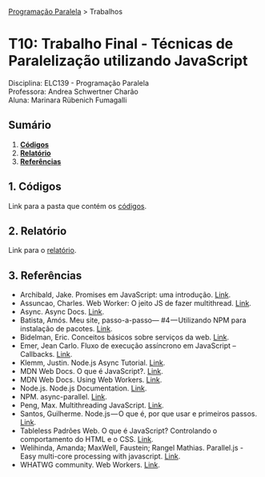 [Programação Paralela](https://github.com/AndreaInfUFSM/elc139-2018a) > Trabalhos

# T10: Trabalho Final - Técnicas de Paralelização utilizando JavaScript

Disciplina: ELC139 - Programação Paralela  
Professora: Andrea Schwertner Charão  
Aluna: Marinara Rübenich Fumagalli

## Sumário
1. [**Códigos**](#1-códigos)      
2. [**Relatório**](#2-relatório)     
3. [**Referências**](#3-referências)  

## 1. Códigos
Link para a pasta que contém os [códigos](Códigos).  

## 2. Relatório
Link para o [relatório](Relatório_Prog_Paralela).

## 3. Referências
- Archibald, Jake. Promises em JavaScript: uma introdução. [Link](https://developers.google.com/web/fundamentals/primers/promises?hl=pt-br).
- Assuncao, Charles. Web Worker: O jeito JS de fazer multithread. [Link](https://pt.linkedin.com/pulse/web-worker-o-jeito-js-de-fazer-multithread-charles-assuncao).
- Async. Async Docs. [Link](https://caolan.github.io/async/docs.html).
- Batista, Amós. Meu site, passo-a-passo— #4 — Utilizando NPM para instalação de pacotes. [Link](https://medium.com/tableless/criando-o-meu-novo-site-4-utilizando-npm-para-instala%C3%A7%C3%A3o-de-pacotes-6c7cea2ab4b3).
- Bidelman, Eric. Conceitos básicos sobre serviços da web. [Link](https://www.html5rocks.com/pt/tutorials/workers/basics/).
- Emer, Jean Carlo. Fluxo de execução assíncrono em JavaScript – Callbacks. [Link](Fhttps://tableless.com.br/fluxo-de-execucao-assincrono-em-javascript-callbacks/).
- Klemm, Justin. Node.js Async Tutorial. [Link](https://justinklemm.com/node-js-async-tutorial/).
- MDN Web Docs. O que é JavaScript?. [Link](https://developer.mozilla.org/pt-BR/docs/Learn/JavaScript/First_steps/O_que_e_JavaScript).
- MDN Web Docs. Using Web Workers. [Link](https://developer.mozilla.org/en-US/docs/Web/API/Web_Workers_API/Using_web_workers).
- Node.js. Node.js Documentation. [Link](https://nodejs.org/dist/latest-v8.x/docs/api/documentation.html).
- NPM. async-parallel. [Link](https://www.npmjs.com/package/async-parallel).
- Peng, Max. Multithreading JavaScript. [Link](https://medium.com/techtrument/multithreading-javascript-46156179cf9a).
- Santos, Guilherme. Node.js — O que é, por que usar e primeiros passos. [Link](https://medium.com/thdesenvolvedores/node-js-o-que-%C3%A9-por-que-usar-e-primeiros-passos-1118f771b889).
- Tableless Padrões Web. O que é JavaScript? Controlando o comportamento do HTML e o CSS. [Link](http://tableless.github.io/iniciantes/manual/js/).
- Welihinda, Amanda; MaxWell, Faustein; Rangel Mathias. Parallel.js - Easy multi-core processing with javascript. [Link](https://parallel.js.org/).
- WHATWG community. Web Workers. [Link](https://html.spec.whatwg.org/multipage/workers.html).
